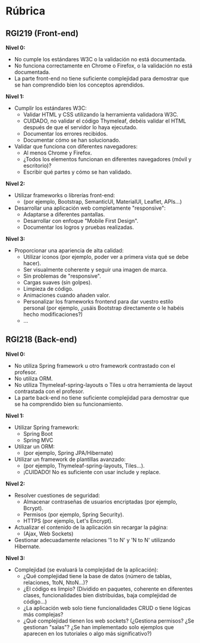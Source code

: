 # Rúbrica

## RGI219 (Front-end)

**Nivel 0:**
- No cumple los estándares W3C o la validación no está documentada.
- No funciona correctamente en Chrome o Firefox, o la validación no está documentada.
- La parte front-end no tiene suficiente complejidad para demostrar que se han comprendido bien los conceptos aprendidos.

**Nivel 1:**
- Cumplir los estándares W3C:
  - Validar HTML y CSS utilizando la herramienta validadora W3C.
  - CUIDADO, no validar el código Thymeleaf, debéis validar el HTML después de que el servidor lo haya ejecutado.
  - Documentar los errores recibidos.
  - Documentar cómo se han solucionado.
- Validar que funciona con diferentes navegadores:
  - Al menos Chrome y Firefox.
  - ¿Todos los elementos funcionan en diferentes navegadores (móvil y escritorio)?
  - Escribir qué partes y cómo se han validado.

**Nivel 2:**
- Utilizar frameworks o librerías front-end:
  - (por ejemplo, Bootstrap, SemanticUI, MaterialUI, Leaflet, APIs...)
- Desarrollar una aplicación web completamente "responsive":
  - Adaptarse a diferentes pantallas.
  - Desarrollar con enfoque "Mobile First Design".
  - Documentar los logros y pruebas realizadas.

**Nivel 3:**
- Proporcionar una apariencia de alta calidad:
  - Utilizar iconos (por ejemplo, poder ver a primera vista qué se debe hacer).
  - Ser visualmente coherente y seguir una imagen de marca.
  - Sin problemas de "responsive".
  - Cargas suaves (sin golpes).
  - Limpieza de código.
  - Animaciones cuando añaden valor.
  - Personalizar los frameworks frontend para dar vuestro estilo personal (por ejemplo, ¿usáis Bootstrap directamente o le habéis hecho modificaciones?)
  - ...

## RGI218 (Back-end)

**Nivel 0:**
- No utiliza Spring framework u otro framework contrastado con el profesor.
- No utiliza ORM.
- No utiliza Thymeleaf-spring-layouts o Tiles u otra herramienta de layout contrastada con el profesor.
- La parte back-end no tiene suficiente complejidad para demostrar que se ha comprendido bien su funcionamiento.

**Nivel 1:**
- Utilizar Spring framework:
  - Spring Boot
  - Spring MVC
- Utilizar un ORM:
  - (por ejemplo, Spring JPA/Hibernate)
- Utilizar un framework de plantillas avanzado:
  - (por ejemplo, Thymeleaf-spring-layouts, Tiles...).
  - ¡CUIDADO! No es suficiente con usar include y replace.

**Nivel 2:**
- Resolver cuestiones de seguridad:
  - Almacenar contraseñas de usuarios encriptadas (por ejemplo, Bcrypt).
  - Permisos (por ejemplo, Spring Security).
  - HTTPS (por ejemplo, Let's Encrypt).
- Actualizar el contenido de la aplicación sin recargar la página:
  - (Ajax, Web Sockets)
- Gestionar adecuadamente relaciones '1 to N' y 'N to N' utilizando Hibernate.

**Nivel 3:**
- Complejidad (se evaluará la complejidad de la aplicación):
  - ¿Qué complejidad tiene la base de datos (número de tablas, relaciones, 1toN, NtoN...)?
  - ¿El código es limpio? (Dividido en paquetes, coherente en diferentes clases, funcionalidades bien distribuidas, baja complejidad de código...)
  - ¿La aplicación web solo tiene funcionalidades CRUD o tiene lógicas más complejas?
  - ¿Qué complejidad tienen los web sockets? (¿Gestiona permisos? ¿Se gestionan "salas"? ¿Se han implementado solo ejemplos que aparecen en los tutoriales o algo más significativo?)
